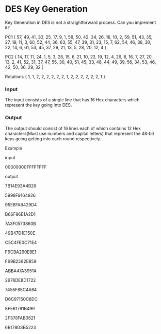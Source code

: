 # DES Key Generation

Key Generation in DES is not a straightforward process. Can you implement it?

PC1 { 57, 49, 41, 33, 25, 17, 9, 1, 58, 50, 42, 34, 26, 18, 10, 2, 59, 51, 43, 35, 27, 19, 11, 3, 60, 52, 44, 36, 63, 55, 47, 39, 31, 23, 15, 7, 62, 54, 46, 38, 30, 22, 14, 6, 61, 53, 45, 37, 29, 21, 13, 5, 28, 20, 12, 4 }

PC2 { 14, 17, 11, 24, 1, 5, 3, 28, 15, 6, 21, 10, 23, 19, 12, 4, 26, 8, 16, 7, 27, 20, 13, 2, 41, 52, 31, 37, 47, 55, 30, 40, 51, 45, 33, 48, 44, 49, 39, 56, 34, 53, 46, 42, 50, 36, 29, 32 }

Rotations { 1, 1, 2, 2, 2, 2, 2, 2, 1, 2, 2, 2, 2, 2, 2, 1 }

### Input
The input consists of a single line that has 16 Hex characters which represent the key going into DES.

### Output
The output should consist of 16 lines each of which contains 12 Hex characters(Must use numbers and capital letters) that represent the 48-bit keys going getting into each round respectively.

Example

input

00000000FFFFFFFF

output

7B14E93A4B26

5998F9164926

95E8FA8429D4

B66F86E1A2D1

7A3F0573860B

49B47D1E150E

C5C4FE0C71E4

F6CBA260E8E1

F69B2362E859

ABBA47A3951A

2976DE8D1722

7455F85C4A64

D6C97150C8DC

8FEB1781B499

2F378FAB3621

6B178D3B5223

